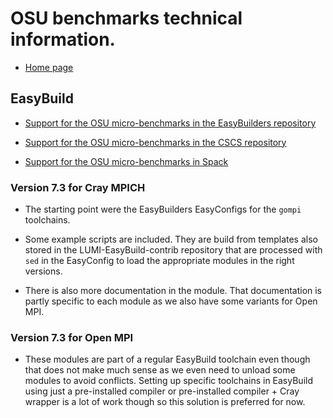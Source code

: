 # OSU benchmarks technical information.

-   [Home page](https://mvapich.cse.ohio-state.edu/benchmarks/)
    

## EasyBuild
    
-   [Support for the OSU micro-benchmarks in the EasyBuilders repository](https://github.com/easybuilders/easybuild-easyconfigs/tree/develop/easybuild/easyconfigs/o/OSU-Micro-Benchmarks)
    
-   [Support for the OSU micro-benchmarks in the CSCS repository](https://github.com/eth-cscs/production/tree/master/easybuild/easyconfigs/o/OSU-Micro-Benchmarks)
    
-   [Support for the OSU micro-benchmarks in Spack](https://packages.spack.io/package.html?name=osu-micro-benchmarks)


### Version 7.3 for Cray MPICH

-   The starting point were the EasyBuilders EasyConfigs for the `gompi` toolchains.

-   Some example scripts are included. They are build from templates also stored in 
    the LUMI-EasyBuild-contrib repository that are processed with `sed` in the 
    EasyConfig to load the appropriate modules in the right versions.
    
-   There is also more documentation in the module. That documentation is partly 
    specific to each module as we also have some variants for Open MPI.
    
    
### Version 7.3 for Open MPI

-   These modules are part of a regular EasyBuild toolchain even though that
    does not make much sense as we even need to unload some modules to avoid
    conflicts. Setting up specific toolchains in EasyBuild using just a 
    pre-installed compiler or pre-installed compiler + Cray wrapper is a lot
    of work though so this solution is preferred for now.
